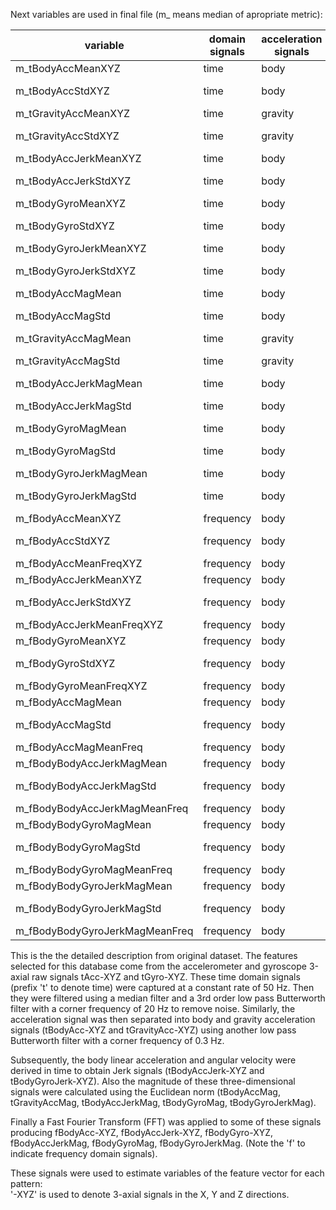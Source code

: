 Next variables are used in final file (m_ means median of apropriate metric):

variable|domain signals|acceleration signals|source of signal|Jerk signal|magnitude signal|type of value
--------|--------------|--------------------|----------------|-----------|----------------|-------------
m_tBodyAccMeanXYZ|time|body|accelerometer|no|no|mean
m_tBodyAccStdXYZ|time|body|accelerometer|no|no|standard deviation
m_tGravityAccMeanXYZ|time|gravity|accelerometer|no|no|mean
m_tGravityAccStdXYZ|time|gravity|accelerometer|no|no|standard deviation
m_tBodyAccJerkMeanXYZ|time|body|accelerometer|yes|no|mean
m_tBodyAccJerkStdXYZ|time|body|accelerometer|yes|no|standard deviation
m_tBodyGyroMeanXYZ|time|body|gyroscope|no|no|mean
m_tBodyGyroStdXYZ|time|body|gyroscope|no|no|standard deviation
m_tBodyGyroJerkMeanXYZ|time|body|gyroscope|yes|no|mean
m_tBodyGyroJerkStdXYZ|time|body|gyroscope|yes|no|standard deviation
m_tBodyAccMagMean|time|body|accelerometer|no|yes|mean
m_tBodyAccMagStd|time|body|accelerometer|no|yes|standard deviation
m_tGravityAccMagMean|time|gravity|accelerometer|no|yes|mean
m_tGravityAccMagStd|time|gravity|accelerometer|no|yes|standard deviation
m_tBodyAccJerkMagMean|time|body|accelerometer|yes|yes|mean
m_tBodyAccJerkMagStd|time|body|accelerometer|yes|yes|standard deviation
m_tBodyGyroMagMean|time|body|gyroscope|no|yes|mean
m_tBodyGyroMagStd|time|body|gyroscope|no|yes|standard deviation
m_tBodyGyroJerkMagMean|time|body|gyroscope|yes|yes|mean
m_tBodyGyroJerkMagStd|time|body|gyroscope|yes|yes|standard deviation
m_fBodyAccMeanXYZ|frequency|body|accelerometer|no|no|mean
m_fBodyAccStdXYZ|frequency|body|accelerometer|no|no|standard deviation
m_fBodyAccMeanFreqXYZ|frequency|body|accelerometer|no|no|mean
m_fBodyAccJerkMeanXYZ|frequency|body|accelerometer|yes|no|mean
m_fBodyAccJerkStdXYZ|frequency|body|accelerometer|yes|no|standard deviation
m_fBodyAccJerkMeanFreqXYZ|frequency|body|accelerometer|yes|no|mean
m_fBodyGyroMeanXYZ|frequency|body|gyroscope|no|no|mean
m_fBodyGyroStdXYZ|frequency|body|gyroscope|no|no|standard deviation
m_fBodyGyroMeanFreqXYZ|frequency|body|gyroscope|no|no|mean
m_fBodyAccMagMean|frequency|body|accelerometer|no|yes|mean
m_fBodyAccMagStd|frequency|body|accelerometer|no|yes|standard deviation
m_fBodyAccMagMeanFreq|frequency|body|accelerometer|no|yes|mean
m_fBodyBodyAccJerkMagMean|frequency|body|accelerometer|yes|yes|mean
m_fBodyBodyAccJerkMagStd|frequency|body|accelerometer|yes|yes|standard deviation
m_fBodyBodyAccJerkMagMeanFreq|frequency|body|accelerometer|yes|yes|mean
m_fBodyBodyGyroMagMean|frequency|body|gyroscope|no|yes|mean
m_fBodyBodyGyroMagStd|frequency|body|gyroscope|no|yes|standard deviation
m_fBodyBodyGyroMagMeanFreq|frequency|body|gyroscope|no|yes|mean
m_fBodyBodyGyroJerkMagMean|frequency|body|gyroscope|yes|yes|mean
m_fBodyBodyGyroJerkMagStd|frequency|body|gyroscope|yes|yes|standard deviation
m_fBodyBodyGyroJerkMagMeanFreq|frequency|body|gyroscope|yes|yes|mean

This is the the detailed description from original dataset.
The features selected for this database come from the accelerometer and gyroscope 3-axial raw signals tAcc-XYZ and tGyro-XYZ. 
These time domain signals (prefix 't' to denote time) were captured at a constant rate of 50 Hz. Then they were filtered using a 
median filter and a 3rd order low pass Butterworth filter with a corner frequency of 20 Hz to remove noise. Similarly, the 
acceleration signal was then separated into body and gravity acceleration signals (tBodyAcc-XYZ and tGravityAcc-XYZ) using another 
low pass Butterworth filter with a corner frequency of 0.3 Hz. 

Subsequently, the body linear acceleration and angular velocity were derived in time to obtain Jerk signals (tBodyAccJerk-XYZ and 
tBodyGyroJerk-XYZ). Also the magnitude of these three-dimensional signals were calculated using the Euclidean norm (tBodyAccMag, 
tGravityAccMag, tBodyAccJerkMag, tBodyGyroMag, tBodyGyroJerkMag). 

Finally a Fast Fourier Transform (FFT) was applied to some of these signals producing fBodyAcc-XYZ, fBodyAccJerk-XYZ, fBodyGyro-XYZ, 
fBodyAccJerkMag, fBodyGyroMag, fBodyGyroJerkMag. (Note the 'f' to indicate frequency domain signals). 

These signals were used to estimate variables of the feature vector for each pattern:  
'-XYZ' is used to denote 3-axial signals in the X, Y and Z directions.